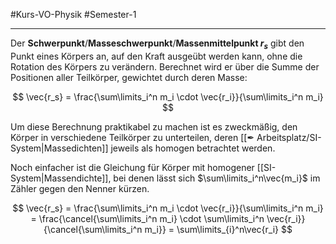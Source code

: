 #Kurs-VO-Physik #Semester-1

---

Der **Schwerpunkt**/**Masseschwerpunkt**/**Massenmittelpunkt $r_s$** gibt den Punkt eines Körpers an, auf den Kraft ausgeübt werden kann, ohne die Rotation des Körpers zu verändern. Berechnet wird er über die Summe der Positionen aller Teilkörper, gewichtet durch deren Masse:

$$
\vec{r_s} = \frac{\sum\limits_i^n m_i \cdot \vec{r_i}}{\sum\limits_i^n m_i}
$$

Um diese Berechnung praktikabel zu machen ist es zweckmäßig, den Körper in verschiedene Teilkörper zu unterteilen, deren [[✒ Arbeitsplatz/SI-System|Massedichten]] jeweils als homogen betrachtet werden.

Noch einfacher ist die Gleichung für Körper mit homogener [[SI-System|Massendichte]], bei denen  lässt sich $\sum\limits_i^n\vec{m_i}$ im Zähler gegen den Nenner kürzen.

$$
\vec{r_s} =
\frac{\sum\limits_i^n m_i \cdot \vec{r_i}}{\sum\limits_i^n m_i} =
\frac{\cancel{\sum\limits_i^n m_i} \cdot \sum\limits_i^n \vec{r_i}}{\cancel{\sum\limits_i^n m_i}} =
\sum\limits_{i}^n\vec{r_i}
$$